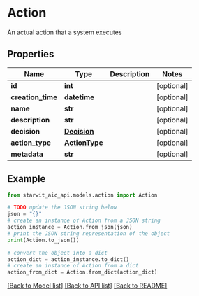 # Action

An actual action that a system executes

## Properties

Name | Type | Description | Notes
------------ | ------------- | ------------- | -------------
**id** | **int** |  | [optional] 
**creation_time** | **datetime** |  | [optional] 
**name** | **str** |  | [optional] 
**description** | **str** |  | [optional] 
**decision** | [**Decision**](Decision.md) |  | [optional] 
**action_type** | [**ActionType**](ActionType.md) |  | [optional] 
**metadata** | **str** |  | [optional] 

## Example

```python
from starwit_aic_api.models.action import Action

# TODO update the JSON string below
json = "{}"
# create an instance of Action from a JSON string
action_instance = Action.from_json(json)
# print the JSON string representation of the object
print(Action.to_json())

# convert the object into a dict
action_dict = action_instance.to_dict()
# create an instance of Action from a dict
action_from_dict = Action.from_dict(action_dict)
```
[[Back to Model list]](../README.md#documentation-for-models) [[Back to API list]](../README.md#documentation-for-api-endpoints) [[Back to README]](../README.md)


